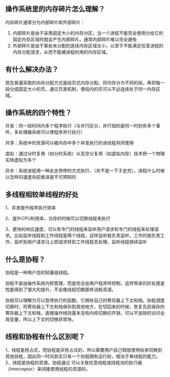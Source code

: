 ## 操作系统里的内存碎片怎么理解？

内存碎片通常分为内部碎片和外部碎片：

1. 内部碎片是由于采用固定大小的内存分区，当一个进程不能完全使用分给它的固定内存区域时就会产生内部碎片。通常内部碎片难以完全避免
2. 外部碎片是由于某些未分配的连续内存区域太小，以至于不能满足任意进程的内存分配请求，从而不能被进程利用的内存区域。  

## 有什么解决办法？

现在普遍采取的内存分配方式是段页式内存分配。将内存分为不同的段，再将每一段分成固定大小的页。通过页表机制，使段内的页可以不必连续处于同一内存区域。

## 操作系统的四个特性？

并发：同一段时间内多个程序执行（与并行区分，并行指的是同一时刻有多个事件，多处理器系统可以使程序并行执行）

共享：系统中的资源可以被内存中多个并发执行的进线程共同使用

虚拟：通过分时复用（如分时系统）以及空分复用（如虚拟内存）技术把一个物理实体虚拟为多个

异步：系统进程用一种走走停停的方式执行，（并不是一下子走完），进程什么时候以怎样的速度向前推进是不可预知的

## 多线程相较单线程的好处

1、并发提升程序执行效率 

2、提升CPU利用率，访存的时候可以切换线程来执行

3、更快的响应速度，可以有专门的线程来监听用户请求和专门的线程来处理请求。比如监听线程和工作线程是两个线程，这样监听就负责监听，工作的就负责工作，监听到用户请求马上把请求转到工作线程去处理，监听线程继续监听

## 什么是协程？

协程是一种用户态的轻量级线程。

协程不是由操作系统内核管理，而是完全由用户程序所控制，这样带来的好处就是性能得到了很大的提升，不会像线程切换那样消耗资源。

协程可以理解为可以暂停执行的函数。它拥有自己的寄存器上下文和栈。协程调度切换时，将寄存器上下文和栈保存到其他地方，在切回来的时候，恢复先前保存的寄存器上下文和栈，直接操作栈则基本没有内核切换的开销，可以不加锁的访问全局变量，所以上下文的切换非常快。

## 线程和协程有什么区别呢？

1、线程是抢占式，而协程是非抢占式的，所以需要用户自己释放使用权来切换到其他协程，因此同一时间其实只有一个协程拥有运行权，相当于单线程的能力。
2、线程是协程的资源。协程通过 可以关联任意线程或线程池的执行器（Interceptor）来间接使用线程的资源的。